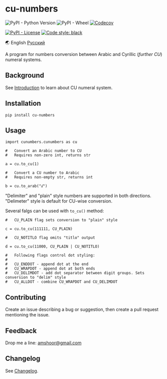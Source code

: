 # cu-numbers

![PyPI - Python Version](https://img.shields.io/pypi/pyversions/cu-numbers) ![PyPI - Wheel](https://img.shields.io/pypi/wheel/cu-numbers) [![Codecov](https://img.shields.io/codecov/c/github/endrain/cu-numbers)](https://app.codecov.io/gh/endrain/cu-numbers)

[![PyPI - License](https://img.shields.io/pypi/l/cu-numbers)](./LICENSE) [![Code style: black](https://img.shields.io/badge/code%20style-black-000000.svg)](https://github.com/psf/black)

🌏 English [Русский](./README.ru.md)

A program for numbers conversion between Arabic and Cyrillic (*further CU*) numeral systems.

## Background

See [Introduction](./INTRODUCTION.md) to learn about CU numeral system.

## Installation

	pip install cu-numbers

## Usage

	import cunumbers.cunumbers as cu

	#   Convert an Arabic number to CU
	#   Requires non-zero int, returns str

	a = cu.to_cu(1)
	
	#   Convert a CU number to Arabic
	#   Requires non-empty str, returns int

	b = cu.to_arab("а҃")

"Delimiter" and "plain" style numbers are supported in both directions. "Delimeter" style is default for CU-wise conversion.

Several falgs can be used with `to_cu()` method:

	#   CU_PLAIN flag sets conversion to "plain" style

	c = cu.to_cu(111111, CU_PLAIN)
	
	#   CU_NOTITLO flag omits "titlo" output

	d = cu.to_cu(11000, CU_PLAIN | CU_NOTITLO)

	#   Following flags control dot styling:
	#
	#   CU_ENDDOT - append dot at the end
	#   CU_WRAPDOT - append dot at both ends
	#   CU_DELIMDOT - add dot separator between digit groups. Sets conversion to "delim" style
	#   CU_ALLDOT - combine CU_WRAPDOT and CU_DELIMDOT


## Contributing

Create an issue describing a bug or suggestion, then create a pull request mentioning the issue.

## Feedback

Drop me a line: amshoor@gmail.com

## Changelog

See [Changelog](./CHANGELOG.md).
